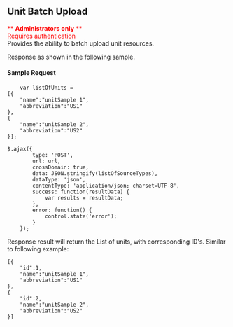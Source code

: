 ## Unit Batch Upload
<span style="color:red">** **Administrators only** **  
Requires authentication</span>  
Provides the ability to batch upload unit resources.

Response as shown in the following sample.
#### Sample Request
```
	var listOfUnits = 
[{
    "name":"unitSample 1",
    "abbreviation":"US1"
},
{
    "name":"unitSample 2",
    "abbreviation":"US2"
}];

$.ajax({
        type: 'POST',
        url: url,
        crossDomain: true,
        data: JSON.stringify(listOfSourceTypes),
        dataType: 'json',
        contentType: 'application/json; charset=UTF-8',
        success: function(resultData) { 
            var results = resultData;
        },
        error: function() {
            control.state('error');
        }
    });
```
Response result will return the List of units, with corresponding ID's. Similar to following example:

```
[{
	"id":1,
    "name":"unitSample 1",
    "abbreviation":"US1"
},
{
	"id":2,
    "name":"unitSample 2",
    "abbreviation":"US2"
}]
```